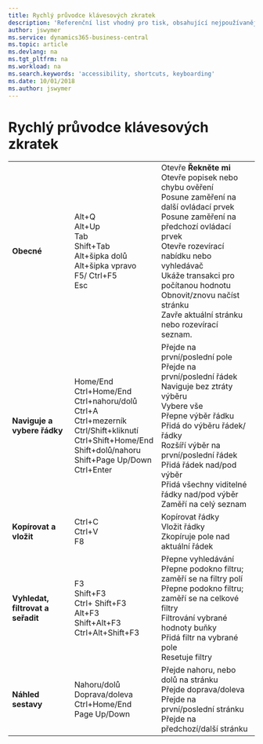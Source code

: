 ```yaml
---
title: Rychlý průvodce klávesových zkratek
description: 'Referenční list vhodný pro tisk, obsahující nejpoužívanější klávesové zkratky.'
author: jswymer
ms.service: dynamics365-business-central
ms.topic: article
ms.devlang: na
ms.tgt_pltfrm: na
ms.workload: na
ms.search.keywords: 'accessibility, shortcuts, keyboarding'
ms.date: 10/01/2018
ms.author: jswymer
---
```


# <a name="keyboard-shortcuts-quick-reference"></a>Rychlý průvodce klávesových zkratek

||||  
|----------------|-----------|----------------|
|**Obecné**|Alt+Q<br />Alt+Up<br />Tab<br />Shift+Tab<br />Alt+šipka dolů<br />Alt+šipka vpravo<br />F5/ Ctrl+F5<br />Esc|Otevře **Řekněte mi**<br />Otevře popisek nebo chybu ověření<br />Posune zaměření na další ovládací prvek<br />Posune zaměření na předchozí ovládací prvek<br />Otevře rozevírací nabídku nebo vyhledávač<br />Ukáže transakci pro počítanou hodnotu<br />Obnovit/znovu načíst stránku<br />Zavře aktuální stránku nebo rozevírací seznam.|
|**Naviguje a vybere řádky**| Home/End<br />Ctrl+Home/End <br />Ctrl+nahoru/dolů<br />Ctrl+A <br />Ctrl+mezerník<br />Ctrl/Shift+kliknutí<br />Ctrl+Shift+Home/End<br />Shift+dolů/nahoru<br />Shift+Page Up/Down<br />Ctrl+Enter| Přejde na první/poslední pole<br />Přejde na první/poslední řádek<br />Naviguje bez ztráty výběru<br />Vybere vše<br />Přepne výběr řádku<br /> Přidá do výběru řádek/řádky <br />Rozšíří výběr na první/poslední řádek<br />Přidá řádek nad/pod výběr<br />Přidá všechny viditelné řádky nad/pod výběr<br />Zaměří na celý seznam|
|**Kopírovat a vložit**|Ctrl+C<br />Ctrl+V<br />F8|Kopírovat řádky<br />Vložit řádky<br />Zkopíruje pole nad aktuální řádek|
|**Vyhledat, filtrovat a seřadit**|F3<br />Shift+F3<br />Ctrl+ Shift+F3<br />Alt+F3<br />Shift+Alt+F3<br />Ctrl+Alt+Shift+F3|Přepne vyhledávání<br />Přepne podokno filtru; zaměří se na filtry polí<br />Přepne podokno filtru; zaměří se na celkové filtry<br />Filtrování vybrané hodnoty buňky<br />Přidá filtr na vybrané pole<br />Resetuje filtry|
|**Náhled sestavy**|Nahoru/dolů<br />Doprava/doleva<br />Ctrl+Home/End<br />Page Up/Down|Přejde nahoru, nebo dolů na stránku<br />Přejde doprava/doleva <br />Přejde na první/poslední stránku<br />Přejde na předchozí/další stránku|
